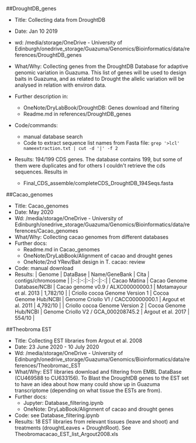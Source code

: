 
##DroughtDB_genes
- Title: Collecting data from DroughtDB
- Date: Jan 10 2019
- wd: /media/storage/OneDrive - University of Edinburgh/onedrive_storage/Guazuma/Genomics/Bioinformatics/data/references/DroughtDB_genes
- What/Why: Collecting genes from the DroughtDB Database for adaptive genomic variation in Guazuma. This list of genes will be used to design baits in Guazuma, and as related to Drought the allelic variation will be analysed in relation with environ data.
- Further description in:
	- OneNote/DryLabBook/DroughtDB: Genes download and filtering
	- Readme.md in references/DroughtDB_genes
- Code/commands: 
	- manual database search
	- Code to extract sequence list names from Fasta file: `grep '>lcl' nameextraction.txt | cut -d '|' -f 2` 

- Results: 194/199 CDS genes. The database contains 199, but some of them were duplicates and for others I couldn't retrieve the cds sequences. Results in 
	- Final_CDS_assemble/completeCDS_DroughtDB_194Seqs.fasta


##Cacao_genomes
- Title: Cacao_genomes
- Date: May 2020
- Wd: /media/storage/OneDrive - University of Edinburgh/onedrive_storage/Guazuma/Genomics/Bioinformatics/data/references/Cacao_genomes
- What/Why: Collecting cacao genomes from different databases
- Further docs: 
	- Readme.md in Cacao_genomes
	- OneNote/DryLabBook/Alignment of cacao and drought genes
	- OneNote/2nd YRev/Bait design in T. cacao: review
- Code: manual download
- Results: 
| Genome | DataBase | Name/GeneBank | Cita | contigs/chromosome |
|:-:|:-:|:-:|:-:|:-:|
| Cacao Matina | Cacao Genome Database/NCBI | Cacao genome v0.9 / ALXC00000000.1 | Motamayour et al. 2013 | 1,782/10 |
| Criollo cocoa Genome Version 1 | Cocoa Genome Hub/NCBI | Genome Criollo V1 / CACC00000000.1 | Argout et al. 2011 | 4,792/10 |
| Criollo cocoa Genome Version 2 | Cocoa Genome Hub/NCBI | Genome Criollo V2 / GCA_000208745.2 | Argout et al. 2017 | 554/10 |


##Theobroma EST
- Title: Collecting EST libraries from Argout et al. 2008
- Date: 23 June 2020 - 10 July 2020
- Wd: /media/storage/OneDrive - University of Edinburgh/onedrive_storage/Guazuma/Genomics/Bioinformatics/data/references/Theobromac_EST
- What/Why: EST libraries download and filtering from EMBL DataBase (CU469588 to CU633156). To Blast the DroughtDB genes to the EST set to have an idea about how many could show up in Guazuma transcriptome (depending on what tissue the ESTs are from).
- Further docs:
	- Jupyter: Database_filtering.ipynb
	- OneNote: DryLabBook/Alignment of cacao and drought genes
- Code: see Database_filtering.ipynb
- Results: 18 EST libraries from relevant tissues (leave and shoot) and treatments (droughtLeaves + DroughtRoot). See Theobromacacao_EST_list_Argout2008.xls

